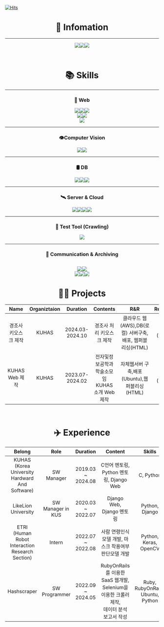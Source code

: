 [![Hits](https://hits.seeyoufarm.com/api/count/incr/badge.svg?url=https%3A%2F%2Fgithub.com%2Fjohn9803&count_bg=%2360BDEB&title_bg=%23131212&icon=&icon_color=%23E7E7E7&title=Hits%21&edge_flat=false)](https://hits.seeyoufarm.com)
<div align="center">



#  📝 Infomation  #

---
<img src="https://img.shields.io/badge/salvatoreis200@gmail.com-EA4335?style=for-the-badge&logo=gmail&logoColor=white"/>[<img src="https://img.shields.io/badge/Linkedin-0A66C2?style=for-the-badge&logo=linkedin&logoColor=white"/>](https://www.linkedin.com/in/salvatoreis200)[<img src="https://img.shields.io/badge/tistory-000000?style=for-the-badge&logo=tistory&logoColor=white"/>](https://salvatoreis200.tistory.com)

<br>




#  📚 Skills  #

---
### 🛜 Web
<img src="https://img.shields.io/badge/rubyonrails-CC0000?style=for-the-badge&logo=RubyOnRails&logoColor=lightred"/><img src="https://img.shields.io/badge/Django-092E20?style=for-the-badge&logo=Django&logoColor=white"/><img src="https://img.shields.io/badge/Spring Boot-6DB33F?style=for-the-badge&logo=SpringBoot&logoColor=white"/>
<br>
<img src="https://img.shields.io/badge/html-E34F26?style=for-the-badge&logo=html5&logoColor=white"/><img src="https://img.shields.io/badge/StyleSheet-1572B6?style=for-the-badge&logo=CSS3&logoColor=white"/>
<br>
<img src="https://img.shields.io/badge/sidekiq-B1003E?style=for-the-badge&logo=sidekiq&logoColor=white"/>

---
### 👁️Computer Vision
<img src="https://img.shields.io/badge/Keras-D00000?style=for-the-badge&logo=Keras&logoColor=white"/><img src="https://img.shields.io/badge/opencv-5C3EE8?style=for-the-badge&logo=opencv&logoColor=white"/>

---
### 🛢️ DB
<img src="https://img.shields.io/badge/mysql-4479A1?style=for-the-badge&logo=mysql&logoColor=white"/><img src="https://img.shields.io/badge/redis-FF4438?style=for-the-badge&logo=redis&logoColor=white"/><img src="https://img.shields.io/badge/postgresql-4169E1?style=for-the-badge&logo=postgresql&logoColor=white"/>

---
### 🛰️ Server & Cloud
<img src="https://img.shields.io/badge/ubuntu-E95420?style=for-the-badge&logo=ubuntu&logoColor=white"/><img src="https://img.shields.io/badge/amazon ec2-FF9900?style=for-the-badge&logo=amazon ec2&logoColor=white"/><img src="https://img.shields.io/badge/nginx-009639?style=for-the-badge&logo=nginx&logoColor=white"/><img src="https://img.shields.io/badge/docker-2496ED?style=for-the-badge&logo=docker&logoColor=white"/>

---
### 🧪 Test Tool (Crawling)
<img src="https://img.shields.io/badge/selenium-43B02A?style=for-the-badge&logo=selenium&logoColor=white"/>

---
### 👥 Communication & Archiving
<img src="https://img.shields.io/badge/discord-5865F2?style=for-the-badge&logo=discord&logoColor=white"/><img src="https://img.shields.io/badge/slack-4A154B?style=for-the-badge&logo=slack&logoColor=white"/>
<br>
<img src="https://img.shields.io/badge/notion-000000?style=for-the-badge&logo=notion&logoColor=white"/><img src="https://img.shields.io/badge/obsidian-7C3AED?style=for-the-badge&logo=obsidian&logoColor=white"/><img src="https://img.shields.io/badge/tistory-000000?style=for-the-badge&logo=tistory&logoColor=white"/>
<br>
---

#  🤹🏼 Projects
|       Name       | Organiztaion |    Duration     |              Contents              |                     R&R                      |                                                                                                          Reference                                                                                                           | 
|:----------------:|:------------:|:---------------:|:----------------------------------:|:--------------------------------------------:|:----------------------------------------------------------------------------------------------------------------------------------------------------------------------------------------------------------------------------:|
|   경조사 키오스크 제작    |    KUHAS     | 2024.03-2024.10 |           경조사 처리 키오스크 제작           | 클라우드 웹(AWS),DB(로컬) 서버구축,<br> 배포, 웹퍼블리싱(HTML) | [웹링크](https://withyou.salvatoreis200.com)<br> [<img src="https://img.shields.io/badge/github-181717?style=for-the-badge&logo=github&logoColor=lightred"/>](https://github.com/KuhasSoftworks/family_event_kiosk)<br> (깃헙미공개) |
| KUHAS <br>Web 제작 |    KUHAS     | 2023.07-2024.02 | 전자및정보공학과 학술소모임 KUHAS<br> 소개 Web 제작 |       자체웹서버 구축,배포(Ubuntu),웹퍼블리싱(HTML)        |    [웹링크](https://kuhas.korea.ac.kr/)<br>  [<img src="https://img.shields.io/badge/github-181717?style=for-the-badge&logo=github&logoColor=lightred"/>](https://github.com/KuhasSoftworks/23_kuhas_landing/tree/frontend)<br> (깃헙미공개)     |

<br>

# ✈️ Experience
|                   **Belong**                    |     **Role**      |   **Duration**    |                                **Content**                                |            **Skills**             |
|:-----------------------------------------------:|:-----------------:|:-----------------:|:-------------------------------------------------------------------------:|:---------------------------------:|
| KUHAS (Korea University Hardward And Software)  |    SW Manager     | 2019.03 ~ 2024.08 |                      C언어 멘토링, Python 멘토링, Django Web                      |             C, Python             |
|               LikeLion University               | SW Manager in KUS | 2020.03 ~ 2022.07 |                          Django Web, Django 멘토링                           |          Python, Django           |
| ETRI (Human Robot Interaction Research Section) |      Intern       | 2022.07 ~ 2022.08 |                      사람 연령인식모델 개발, 마스크 착용여부 판단모델 개발                       |       Python, Keras, OpenCV       |
|                   Hashscraper                   |   SW Programmer   | 2022.09 ~ 2024.05 | RubyOnRails를 이용한 SaaS 웹개발, <br>  Selenium을 이용한 크롤러 제작, <br> 데이터 분석 보고서 작성 | Ruby, RubyOnRails, Ubuntu, Python |
</div>


